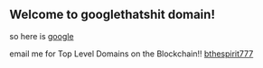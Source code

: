 ## Welcome to googlethatshit domain!

 so here is [google](https://google.com)


email me for Top Level Domains on the Blockchain!! 
[bthespirit777](https://protonmail.com)
